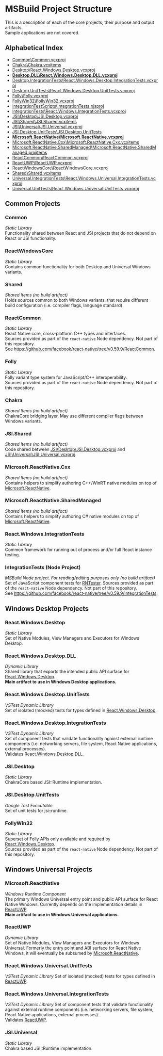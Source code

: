 # MSBuild Project Structure

This is a description of each of the core projects, their purpose and output artifacts.<br/>
Sample applications are not covered.

## Alphabetical Index
- [Common\Common.vcxproj](#Common)
- [Chakra\Chakra.vcxitems](#Chakra)
- [Desktop\React.Windows.Desktop.vcxproj](#React.Windows.Desktop)
- **[Desktop.DLL\React.Windows.Desktop.DLL.vcxproj](#React.Windows.Desktop.DLL)**
- [Desktop.IntegrationTests\React.Windows.Desktop.IntegrationTests.vcxproj](#React.Windows.Desktop.IntegrationTests)
- [Desktop.UnitTests\React.Windows.Desktop.UnitTests.vcxproj](#React.Windows.Desktop.UnitTests)
- [Folly\Folly.vcxproj](#Folly)
- [FollyWin32\FollyWin32.vcxproj](#FollyWin32)
- [IntegrationTestScripts\IntegrationTests.njsproj](#IntegrationTests-Node-Project)
- [IntegrationTests\React.Windows.IntegrationTests.vcxproj](#React.Windows.IntegrationTests)
- [JSI\Desktop\JSI.Desktop.vcxproj](#JSI.Desktop)
- [JSI\Shared\JSI.Shared.vcxitems](#JSI.Shared)
- [JSI\Universal\JSI.Universal.vcxproj](#JSI.Universal)
- [JSI.Desktop.UnitTests\JSI.Desktop.UnitTests](#JSI.Desktop.UnitTests)
- **[Microsoft.ReactNative\Microsoft.ReactNative.vcxproj](#Microsoft.ReactNative)**
- [Microsoft.ReactNative.Cxx\Microsoft.ReactNative.Cxx.vcxitems](#Microsoft.ReactNative.Cxx)
- [Microsoft.ReactNative.SharedManaged\Microsoft.ReactNative.SharedManaged.projitems](#Microsoft.ReactNative.SharedManaged)
- [ReactCommon\ReactCommon.vcxproj](#ReactCommon)
- [ReactUWP\ReactUWP.vcxproj](#ReactUWP)
- [ReactWindowsCore\ReactWindowsCore.vcxproj](#ReactWindowsCore)
- [Shared\Shared.vcxitems](#Shared)
- [Universal.IntegrationTests\React.Windows.Universal.IntegrationTests.vcxproj](#React.Windows.Universal.IntegrationTests)
- [Universal.UnitTests\React.Windows.Universal.UnitTests.vcxproj](#React.Windows.Universal.UnitTests)

## Common Projects

### Common
*Static Library*<br/>
Functionality shared between React and JSI projects that do not depend on React or JSI functionality.

### ReactWindowsCore
*Static Library*<br/>
Contains common functionality for both Desktop and Universal Windows variants.

### Shared
*Shared Items (no build artifact)*<br/>
Holds sources common to both Windows variants, that require different build configuration
(i.e. compiler flags, language standard).

### ReactCommon
*Static Library*<br/>
React Native core, cross-platform C++ types and interfaces.<br/>
Sources provided as part of the `react-native` Node dependency. Not part of this repository.<br/>
See https://github.com/facebook/react-native/tree/v0.59.9/ReactCommon.

### Folly
*Static Library*<br/>
Folly variant type system for JavaScript/C++ interoperability.<br/>
Sources provided as part of the `react-native` Node dependency. Not part of this repository.

### Chakra
*Shared Items (no build artifact)*<br/>
ChakraCore bridging layer. May use different compiler flags between Windows variants.

### JSI.Shared
*Shared Items (no build artifact)*<br/>
Code shared between [JSI\Desktop\JSI.Desktop.vcxproj](#JSI.Desktop) and [JSI\Universal\JSI.Universal.vcxproj](#JSI.Universal).

### Microsoft.ReactNative.Cxx
*Shared Items (no build artifact)*<br/>
Contains helpers to simplify authoring C++/WinRT native modules on top of [Microsoft.ReactNative](#Microsoft.ReactNative).

### Microsoft.ReactNative.SharedManaged
*Shared Items (no build artifact)*<br/>
Contains helpers to simplify authoring C# native modules on top of [Microsoft.ReactNative](#Microsoft.ReactNative).

### React.Windows.IntegrationTests
*Static Library*<br/>
Common framework for running out of process and/or full React instance testing.

### IntegrationTests (Node Project)
*MSBuild Node project. For reading/editing purposes only (no build artifact)*<br/>
Set of JavaScript component tests for [RNTester](https://github.com/facebook/react-native/tree/v0.59.9/RNTester).
Sources provided as part of the `react-native` Node dependency. Not part of this repository.<br/>
See https://github.com/facebook/react-native/tree/v0.59.9/IntegrationTests.

## Windows Desktop Projects

### React.Windows.Desktop
*Static Library*<br/>
Set of Native Modules, View Managers and Executors for Windows Desktop.

### React.Windows.Desktop.DLL
*Dynamic Library*<br/>
Shared library that exports the intended public API surface for [React.Windows.Desktop](#React.Windows.Desktop).<br/>
**Main artifact to use in Windows Desktop applications.**

### React.Windows.Desktop.UnitTests
*VSTest Dynamic Library*<br/>
Set of isolated (mocked) tests for types defined in [React.Windows.Desktop](#React.Windows.Desktop).

### React.Windows.Desktop.IntegrationTests
*VSTest Dynamic Library*<br/>
Set of component tests that validate functionality against external runtime components
(i.e. networking servers, file system, React Native applications, external processes).<br/>
Validates [React.Windows.Desktop.DLL](#React.Windows.Desktop.DLL).

### JSI.Desktop
*Static Library*<br/>
ChakraCore based JSI::Runtime implementation.

### JSI.Desktop.UnitTests
*Google Test Executable*<br/>
Set of unit tests for jsi::runtime.

### FollyWin32
*Static Library*<br/>
Superset of Folly APIs only available and required by [React.Windows.Desktop](#React.Windows.Desktop).<br/>
Sources provided as part of the `react-native` Node dependency. Not part of this repository.

## Windows Universal Projects

### Microsoft.ReactNative
*Windows Runtime Component*</br>
The primary Windows Universal entry point and public API surface for React Native Windows. Currently depends on the implementation details in [ReactUWP](#ReactUWP).<br/>
**Main artifact to use in Windows Universal applications.**

### ReactUWP
*Dynamic Library*<br/>
Set of Native Modules, View Managers and Executors for Windows Universal. Formerly the entry point and ABI surface for React Native Windows, it will eventually be subsumed by [Microsoft.ReactNative](#Microsoft.ReactNative).

### React.Windows.Universal.UnitTests
*VSTest Dynamic Library*
Set of isolated (mocked) tests for types defined in [ReactUWP](#ReactUWP).

### React.Windows.Universal.IntegrationTests
*VSTest Dynamic Library*
Set of component tests that validate functionality against external runtime components
(i.e. networking servers, file system, React Native applications, external processes).<br/>
Validates [ReactUWP](#ReactUWP).

### JSI.Universal
*Static Library*<br/>
Chakra based JSI::Runtime implementation.